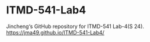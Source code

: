 # ITMD-541-Lab4
Jincheng‘s GitHub repository for ITMD-541 Lab-4(S 24).
https://jma49.github.io/ITMD-541-Lab4/
